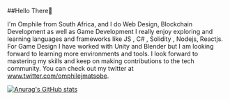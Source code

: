 ##Hello There👋

I'm Omphile from South Africa, and I do Web Design, Blockchain Development as well as Game Development
I really enjoy exploring and learning languages and frameworks like JS , C# , Solidity , Nodejs, Reactjs. 
For Game Design I have worked with Unity and Blender but I am looking forward to learning more environments and tools.
I look forward to mastering my skills and keep on making contributions to the tech community.
You can check out my twitter at www.twitter.com/omphilejmatsobe. 



[![Anurag's GitHub stats](https://github-readme-stats.vercel.app/api?username=omphilejmatsobe)](https://github.com/anuraghazra/github-readme-stats)
